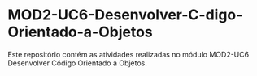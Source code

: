 # MOD2-UC6-Desenvolver-C-digo-Orientado-a-Objetos
Este repositório contém as atividades realizadas no módulo MOD2-UC6 Desenvolver Código Orientado a Objetos.
